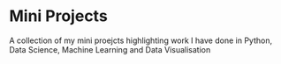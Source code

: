 # Mini Projects

A collection of my mini proejcts highlighting work I have done in Python, Data Science, Machine Learning and Data Visualisation
